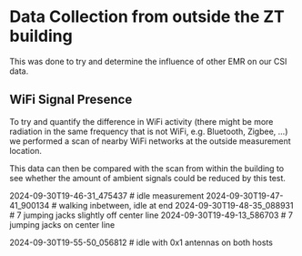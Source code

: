 # Data Collection from outside the ZT building
This was done to try and determine the influence of other EMR on our CSI data.

## WiFi Signal Presence
To try and quantify the difference in WiFi activity (there might be more radiation in the same frequency that is not WiFi, e.g. Bluetooth, Zigbee, ...) we performed a scan of nearby WiFi networks at the outside measurement location.

This data can then be compared with the scan from within the building to see whether the amount of ambient signals could be reduced by this test.




2024-09-30T19-46-31_475437 # idle measurement
2024-09-30T19-47-41_900134 # walking inbetween, idle at end
2024-09-30T19-48-35_088931 # 7 jumping jacks slightly off center line
2024-09-30T19-49-13_586703 # 7 jumping jacks on center line

2024-09-30T19-55-50_056812 # idle with 0x1 antennas on both hosts
